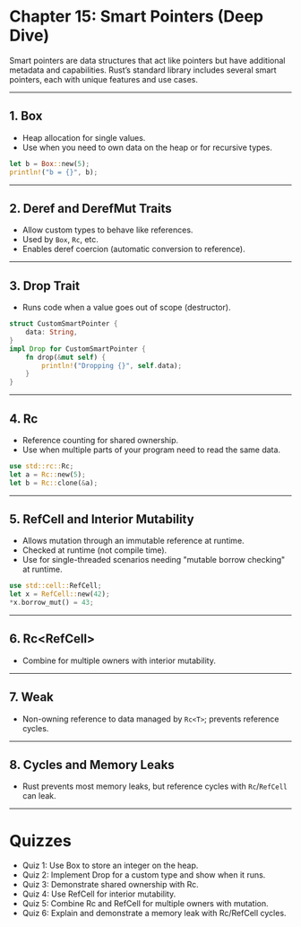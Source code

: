 # Chapter 15: Smart Pointers (Deep Dive)

Smart pointers are data structures that act like pointers but have additional metadata and capabilities. Rust’s standard library includes several smart pointers, each with unique features and use cases.

---

## 1. Box<T>
- Heap allocation for single values.
- Use when you need to own data on the heap or for recursive types.
```rust
let b = Box::new(5);
println!("b = {}", b);
```

---

## 2. Deref and DerefMut Traits
- Allow custom types to behave like references.
- Used by `Box`, `Rc`, etc.
- Enables deref coercion (automatic conversion to reference).

---

## 3. Drop Trait
- Runs code when a value goes out of scope (destructor).
```rust
struct CustomSmartPointer {
    data: String,
}
impl Drop for CustomSmartPointer {
    fn drop(&mut self) {
        println!("Dropping {}", self.data);
    }
}
```

---

## 4. Rc<T>
- Reference counting for shared ownership.
- Use when multiple parts of your program need to read the same data.
```rust
use std::rc::Rc;
let a = Rc::new(5);
let b = Rc::clone(&a);
```

---

## 5. RefCell<T> and Interior Mutability
- Allows mutation through an immutable reference at runtime.
- Checked at runtime (not compile time).
- Use for single-threaded scenarios needing "mutable borrow checking" at runtime.
```rust
use std::cell::RefCell;
let x = RefCell::new(42);
*x.borrow_mut() = 43;
```

---

## 6. Rc<RefCell<T>>
- Combine for multiple owners with interior mutability.

---

## 7. Weak<T>
- Non-owning reference to data managed by `Rc<T>`; prevents reference cycles.

---

## 8. Cycles and Memory Leaks
- Rust prevents most memory leaks, but reference cycles with `Rc`/`RefCell` can leak.

---

# Quizzes
- Quiz 1: Use Box to store an integer on the heap.
- Quiz 2: Implement Drop for a custom type and show when it runs.
- Quiz 3: Demonstrate shared ownership with Rc.
- Quiz 4: Use RefCell for interior mutability.
- Quiz 5: Combine Rc and RefCell for multiple owners with mutation.
- Quiz 6: Explain and demonstrate a memory leak with Rc/RefCell cycles.
